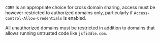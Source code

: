 `CORS` is an appropriate choice for cross domain sharing, access must be however restricted to authorized domains only,
particularly if `Access-Control-Allow-Credentials` is enabled.

All unauthorized domains must be restricted in addition to domains that allows running untrusted code
like `jsfiddle.com`.